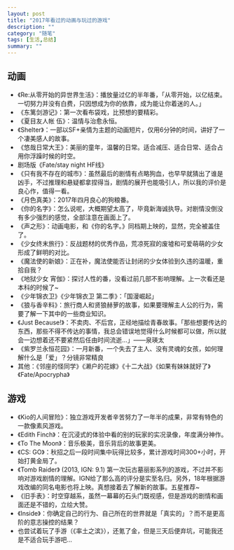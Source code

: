 ```yaml
---
layout: post
title: "2017年看过的动画与玩过的游戏"
description: ""
category: "随笔"
tags: [生活,总结]
summary: ""
---
```


## 动画
- 《Re:从零开始的异世界生活》：播放量过亿的半年番，「从零开始，以亿结束。一切努力并没有白费，只因想成为你的依靠，成为能让你着迷的人。」
- 《东篱剑游记》：第一次看布袋戏，比预想的要精彩。
- 《夏目友人帐 伍》：温情与治愈永恒。
- 《Shelter》：一部以SF+亲情为主题的动画短片，仅用6分钟的时间，讲好了一个凄美感人的故事。
- 《悠哉日常大王》：美丽的童年，温馨的日常。适合减压、适合日常、适合占用你浮躁时候的时空。
- 剧场版《Fate/stay night HF线》
- 《只有我不存在的城市》：虽然最后的剧情有点略狗血，也早早就猜出了谁是凶手，不过推理和悬疑都拿捏得当，剧情的展开也能吸引人，所以我的评价是良心作，值得一看。
- 《月色真美》：2017年四月良心的狗粮番。
- 《你的名字》：怎么说呢，大概期望太高了，毕竟新海诚执导。对剧情没倒没有多少强烈的感觉，全部注意在画面上了。
- 《声之形》：动画电影，和《你的名字。》同档期上映的，显然，完全被盖住了。
- 《少女终末旅行》：反战题材的优秀作品，荒凉死寂的废墟和可爱萌萌的少女形成了鲜明的对比。
- 《魔法使的新娘》：正在补，魔法使能否让封闭的少女体验到久违的温暖，重拾自我？
- 《地狱少女 宵伽》：探讨人性的番，没看过前几部不影响理解。上一次看还是本科的时候了~
- 《少年锦衣卫》《少年锦衣卫 第二季》：「国漫崛起」
- 《狼与香辛料》：旅行商人和贤狼赫萝的故事，如果要理解主人公的行为，需要了解一下其中的一些商业知识。
- 《Just Because!》：不卖肉、不后宫，正经地描绘青春故事。「那些想要传达的东西，那些不得不传达的事情，我总会错误地觉得什么时候都可以做，所以就会一边想着还不要紧然后任由时间流逝...」——泉瑛太
- 《紫罗兰永恒花园》：一月新番，一个失去了主人、没有灵魂的女孩，如何理解什么是「爱」？分镜非常精良
- 其他：《邻座的怪同学》《濑户的花嫁》《十二大战》《如果有妹妹就好了》《Fate/Apocrypha》

## 游戏
- 《Kio的人间冒险》：独立游戏开发者辛苦努力了一年半的成果，非常有特色的一款像素风游戏。
- 《Edith Finch》：在沉浸式的体验中看的别的玩家的实况录像，年度满分神作。
- 《To The Moon》：音乐极美，音乐背后的故事更美。
- 《CS: GO》：秋招之后一段时间集中玩得比较多，累计游戏时间300+小时，开始打黄金局了。
- 《Tomb Raider》 (2013, IGN: 9.1) 第一次玩古墓丽影系列的游戏，不过并不影响对游戏剧情的理解。IGN给了那么高的评分是实至名归。另外，18年根据游戏改编的同名电影也将上映。真想接着去了解新的故事。五星推荐~
- 《旧手表》：时空穿越系，虽然一幕幕的石头门既视感，但是游戏的剧情和画面还是不错的，立绘大赞。
- 《Inside》：你确定自己的行为、自己所在的世界就是「真实的」？而不是更高阶的意志操控的结果？
- 也尝试着玩了手游（《率土之滨》），还氪了金，但是三天后便弃坑，可能我还是不适合玩手游吧...
